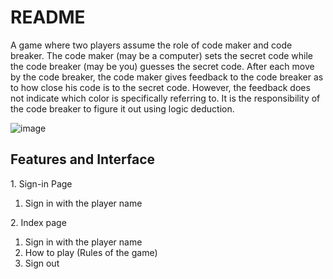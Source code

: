 # README
A game where two players assume the role of code maker and code breaker. The code maker (may be a computer) sets the secret code while the code breaker (may be you) guesses the secret code. After each move by the code breaker, the code maker gives feedback to the code breaker as to how close his code is to the secret code. However, the feedback does not indicate which color is specifically referring to. It is the responsibility of the code breaker to figure it out using logic deduction.


![image](https://user-images.githubusercontent.com/81283781/234709367-82dabe12-dbc6-4e40-ab44-79adbb08a49d.png)

<h2> Features and Interface </h2>
1. Sign-in Page
  <ol>
     <li>Sign in with the player name</li>
  </ol>
 2. Index page
   <ol>
     <li>Sign in with the player name</li>
     <li>How to play (Rules of the game)</li>
     <li>Sign out</li>
   </ol>

